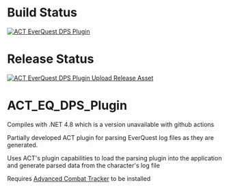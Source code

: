 # Build Status
[![ACT EverQuest DPS Plugin](https://github.com/FreedomFaighter/ACT_EQ_DPS_Plugin/actions/workflows/build-plugin.yml/badge.svg)](https://github.com/FreedomFaighter/ACT_EQ_DPS_Plugin/actions/workflows/build-plugin.yml)
# Release Status
[![ACT EverQuest DPS Plugin Upload Release Asset](https://github.com/FreedomFaighter/ACT_EQ_DPS_Plugin/actions/workflows/release.yml/badge.svg)](https://github.com/FreedomFaighter/ACT_EQ_DPS_Plugin/actions/workflows/release.yml)

# ACT_EQ_DPS_Plugin
Compiles with .NET 4.8 which is a version unavailable with github actions

Partially developed ACT plugin for parsing EverQuest log files as they are generated.

Uses ACT's plugin capabilities to load the parsing plugin into the application and generate parsed data from the character's log file

Requires [Advanced Combat Tracker](https://advancedcombattracker.com/) to be installed
